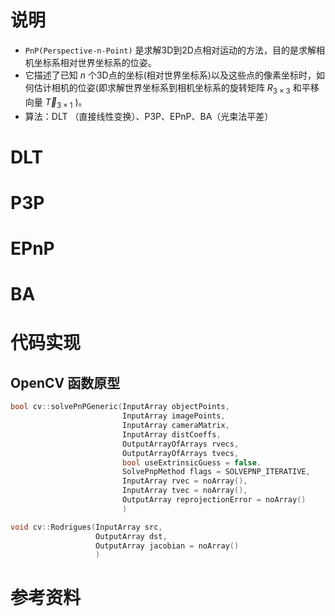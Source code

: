 # 说明

- `PnP(Perspective-n-Point)` 是求解3D到2D点相对运动的方法，目的是求解相机坐标系相对世界坐标系的位姿。
- 它描述了已知 $n$ 个3D点的坐标(相对世界坐标系)以及这些点的像素坐标时，如何估计相机的位姿(即求解世界坐标系到相机坐标系的旋转矩阵 $R_{3 \times 3}$ 和平移向量 $\vec{T}_{3 \times 1}$ )。
- 算法：DLT （直接线性变换）、P3P、EPnP、BA（光束法平差）

# DLT

# P3P

# EPnP

# BA

# 代码实现

## OpenCV 函数原型
```cpp
bool cv::solvePnPGeneric(InputArray objectPoints,
						 InputArray imagePoints,
					     InputArray cameraMatrix,
						 InputArray distCoeffs,
					     OutputArrayOfArrays rvecs,
						 OutputArrayOfArrays tvecs,
						 bool useExtrinsicGuess = false.
						 SolvePnpMethod flags = SOLVEPNP_ITERATIVE,
						 InputArray rvec = noArray(),
						 InputArray tvec = noArray(),
						 OutputArray reprojectionError = noArray()
						 )

void cv::Rodrigues(InputArray src,
				   OutputArray dst,
				   OutputArray jacobian = noArray()
				   )
```

# 参考资料